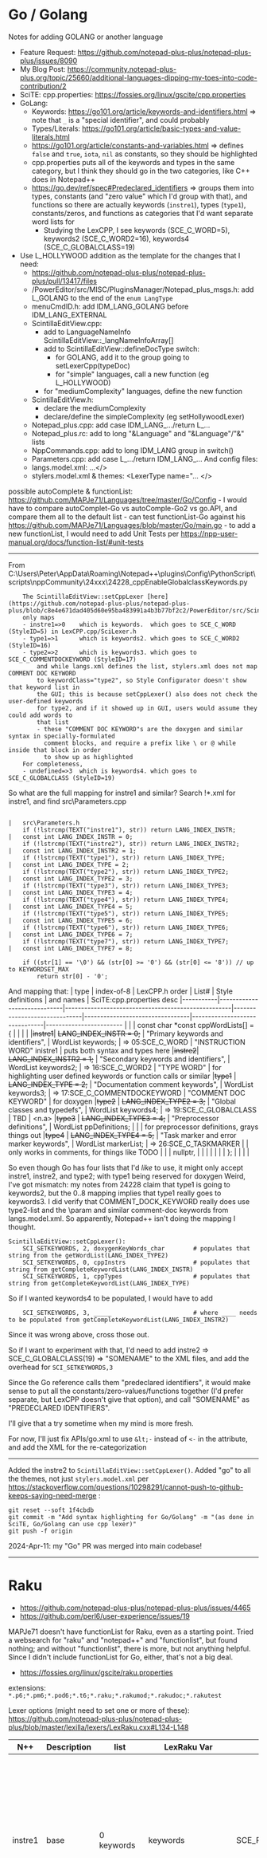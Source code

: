 # Go / Golang

Notes for adding GOLANG or another language
- Feature Request: https://github.com/notepad-plus-plus/notepad-plus-plus/issues/8090
- My Blog Post: https://community.notepad-plus-plus.org/topic/25660/additional-languages-dipping-my-toes-into-code-contribution/2
- SciTE: cpp.properties: https://fossies.org/linux/gscite/cpp.properties
- GoLang:
	- Keywords: https://go101.org/article/keywords-and-identifiers.html     => note that `_` is a "special identifier", and could probably
	- Types/Literals: https://go101.org/article/basic-types-and-value-literals.html
    - https://go101.org/article/constants-and-variables.html    => defines `false` and `true`, `iota`, `nil` as constants, so they should be highlighted
	- cpp.properties puts all of the keywords and types in the same category,
		but I think they should go in the two categories, like C++ does in Notepad++
    - https://go.dev/ref/spec#Predeclared_identifiers => groups them into types, constants (and "zero value" which I'd group with that), and functions
        so there are actually keywords (`instre1`), types (`type1`), constants/zeros, and functions as categories that I'd want separate word lists for
        - Studying the LexCPP, I see keywords (SCE_C_WORD=5), keywords2 (SCE_C_WORD2=16), keywords4 (SCE_C_GLOBALCLASS=19)
- Use L_HOLLYWOOD addition as the template for the changes that I need:
	- https://github.com/notepad-plus-plus/notepad-plus-plus/pull/13417/files
	- /PowerEditor/src/MISC/PluginsManager/Notepad_plus_msgs.h: add L_GOLANG to the end of the `enum LangType`
	- menuCmdID.h: add IDM_LANG_GOLANG before IDM_LANG_EXTERNAL
	- ScintillaEditView.cpp:
		- add to LanguageNameInfo ScintillaEditView::_langNameInfoArray[]
		- add to ScintillaEditView::defineDocType switch:
			- for GOLANG, add it to the group going to setLexerCpp(typeDoc)
			- for "simple" languages, call a new function (eg L_HOLLYWOOD)
		- for "mediumComplexity" languages, define the new function
	- ScintillaEditView.h:
		- declare the mediumComplexity
		- declare/define the simpleComplexity (eg setHollywoodLexer)
	- Notepad_plus.cpp: add case IDM_LANG_.../return L_...
	- Notepad_plus.rc: add to long "&Language" and "&Language"/"&<LETTER>" lists
	- NppCommands.cpp: add to long IDM_LANG group in switch()
	- Parameters.cpp: add case L_.../return IDM_LANG_...
And config files:
	- langs.model.xml: <Language>...</>
	- stylers.model.xml & themes: <LexerType name="... </>

possible autoComplete & functionList: https://github.com/MAPJe71/Languages/tree/master/Go/Config
	- I would have to compare autoComplet-Go vs autoComple-Go2 vs go.API, and compare them all to the default list
	- can test functionList-Go against his https://github.com/MAPJe71/Languages/blob/master/Go/main.go
	- to add a new functionList, I would need to add Unit Tests per https://npp-user-manual.org/docs/function-list/#unit-tests


-----
From C:\Users\Peter\AppData\Roaming\Notepad++\plugins\Config\PythonScript\scripts\nppCommunity\24xxx\24228_cppEnableGlobalclassKeywords.py

```
    The ScintillaEditView::setCppLexer [here](https://github.com/notepad-plus-plus/notepad-plus-plus/blob/c8e4e671dad405d60e95ba483991a4b3b77bf2c2/PowerEditor/src/ScintillaComponent/ScintillaEditView.cpp#L929)
    only maps
    - instre1=>0    which is keywords.  which goes to SCE_C_WORD  (StyleID=5) in LexCPP.cpp/SciLexer.h
    - type1=>1      which is keywords2. which goes to SCE_C_WORD2 (StyleID=16)
    - type2=>2      which is keywords3. which goes to SCE_C_COMMENTDOCKEYWORD (StyleID=17)
        and while langs.xml defines the list, stylers.xml does not map COMMENT DOC KEYWORD
        to keywordClass="type2", so Style Configurator doesn't show that keyword list in
        the GUI; this is because setCppLexer() also does not check the user-defined keywords
        for type2, and if it showed up in GUI, users would assume they could add words to
        that list
        - these "COMMENT DOC KEYWORD"s are the doxygen and similar syntax in specially-formulated
          comment blocks, and require a prefix like \ or @ while inside that block in order
          to show up as highlighted
    For completeness,
    - undefined=>3  which is keywords4. which goes to SCE_C_GLOBALCLASS (StyleID=19)
```

So what are the full mapping for instre1 and similar? Search !*.xml for instre1, and find src\Parameters.cpp
```
                                                                            |   src\Parameters.h
	if (!lstrcmp(TEXT("instre1"), str)) return LANG_INDEX_INSTR;            |   const int LANG_INDEX_INSTR = 0;
	if (!lstrcmp(TEXT("instre2"), str)) return LANG_INDEX_INSTR2;           |   const int LANG_INDEX_INSTR2 = 1;
	if (!lstrcmp(TEXT("type1"), str)) return LANG_INDEX_TYPE;               |   const int LANG_INDEX_TYPE = 2;
	if (!lstrcmp(TEXT("type2"), str)) return LANG_INDEX_TYPE2;              |   const int LANG_INDEX_TYPE2 = 3;
	if (!lstrcmp(TEXT("type3"), str)) return LANG_INDEX_TYPE3;              |   const int LANG_INDEX_TYPE3 = 4;
	if (!lstrcmp(TEXT("type4"), str)) return LANG_INDEX_TYPE4;              |   const int LANG_INDEX_TYPE4 = 5;
	if (!lstrcmp(TEXT("type5"), str)) return LANG_INDEX_TYPE5;              |   const int LANG_INDEX_TYPE5 = 6;
	if (!lstrcmp(TEXT("type6"), str)) return LANG_INDEX_TYPE6;              |   const int LANG_INDEX_TYPE6 = 7;
	if (!lstrcmp(TEXT("type7"), str)) return LANG_INDEX_TYPE7;              |   const int LANG_INDEX_TYPE7 = 8;

	if ((str[1] == '\0') && (str[0] >= '0') && (str[0] <= '8')) // up to KEYWORDSET_MAX
		return str[0] - '0';
```

And mapping that:
|  type     |    index-of-8               | LexCPP.h order                                     | List#                        | Style definitions               |   and names                   | SciTE:cpp.properties desc
|-----------|-----------------------------|----------------------------------------------------|------------------------------|---------------------------------|-------------------------------|------------------------
|           |                             | const char *const cppWordLists[] = {               |                              |                                 |                               |
|~~instre1~~|  ~~LANG_INDEX_INSTR = 0;~~  |        "Primary keywords and identifiers",         |	WordList keywords;          | => 05:SCE_C_WORD                | "INSTRUCTION WORD" inistre1   |   puts both syntax and types here
|~~instre2~~|  ~~LANG_INDEX_INSTR2 = 1;~~ |        "Secondary keywords and identifiers",       |	WordList keywords2;         | => 16:SCE_C_WORD2               | "TYPE WORD"                   |   for highlighting user defined keywords or function calls or similar
|~~type1~~  |  ~~LANG_INDEX_TYPE = 2;~~   |        "Documentation comment keywords",           |	WordList keywords3;         | => 17:SCE_C_COMMENTDOCKEYWORD   | "COMMENT DOC KEYWORD"         |   for doxygen
|~~type2~~  |  ~~LANG_INDEX_TYPE2 = 3;~~  |        "Global classes and typedefs",              |	WordList keywords4;         | => 19:SCE_C_GLOBALCLASS         | TBD                           |   <n.a>
|~~type3~~  |  ~~LANG_INDEX_TYPE3 = 4;~~  |        "Preprocessor definitions",                 |	WordList ppDefinitions;     |                                 |                               |   for preprocessor definitions, grays things out
|~~type4~~  |  ~~LANG_INDEX_TYPE4 = 5;~~  |        "Task marker and error marker keywords",    |	WordList markerList;        | => 26:SCE_C_TASKMARKER          |                               |   only works in comments, for things like TODO
|           |                             |         nullptr,                                   |                              |                                 |                               |
|           |                             | };                                                 |                              |                                 |                               |


So even though Go has four lists that I'd _like_ to use, it might only accept instre1, instre2, and type2; with type1 being reserved for doxygen
Weird, I've got mismatch: my notes from 24228 claim that type1 is going to keywords2, but the 0..8 mapping implies that type1 really goes to keywords3.
I did verify that COMMENT_DOCK_KEYWORD really does use type2-list and the \param and similar comment-doc keywords from langs.model.xml.
So apparently, Notepad++ isn't doing the mapping I thought.

```
ScintillaEditView::setCppLexer():
    SCI_SETKEYWORDS, 2, doxygenKeyWords_char        # populates that string from the getWordList(LANG_INDEX_TYPE2)
    SCI_SETKEYWORDS, 0, cppInstrs                   # populates that string from getCompleteKeywordList(LANG_INDEX_INSTR)
    SCI_SETKEYWORDS, 1, cppTypes                    # populates that string from getCompleteKeywordList(LANG_INDEX_TYPE)
```

So if I wanted keywords4 to be populated, I would have to add
```
    SCI_SETKEYWORDS, 3, _____                       # where ____ needs to be populated from getCompleteKeywordList(LANG_INDEX_INSTR2)
```
Since it was wrong above, cross those out.

So if I want to experiment with that, I'd need to add instre2 => SCE_C_GLOBALCLASS(19) => "SOMENAME" to the XML files, and add the overhead for `SCI_SETKEYWORDS,3`  

Since the Go reference calls them "predeclared identifiers", it would make sense to put all the constants/zero-values/functions together (I'd prefer separate, but LexCPP doesn't give that option), and call "SOMENAME" as "PREDECLARED IDENTIFIERS".

I'll give that a try sometime when my mind is more fresh.  

For now, I'll just fix APIs/go.xml to use `&lt;-` instead of `<-` in the attribute, and add the XML for the re-categorization

---

Added the instre2 to `ScintillaEditView::setCppLexer()`.  Added "go" to all the themes, not just `stylers.model.xml`
per https://stackoverflow.com/questions/10298291/cannot-push-to-github-keeps-saying-need-merge :
```
git reset --soft 1f4cbdb
git commit -m "Add syntax highlighting for Go/Golang" -m "(as done in SciTE, Go/Golang can use cpp lexer)"
git push -f origin
```


2024-Apr-11: my "Go" PR was merged into main codebase!

---

# Raku

- https://github.com/notepad-plus-plus/notepad-plus-plus/issues/4465
- https://github.com/perl6/user-experience/issues/19

MAPJe71 doesn't have functionList for Raku, even as a starting point.  Tried a websearch for "raku" and "notepad++" and "functionlist", but found nothing; and without "functionlist", there is more, but not anything helpful.  Since I didn't include functionList for Go, either, that's not a big deal.

- https://fossies.org/linux/gscite/raku.properties

extensions: `*.p6;*.pm6;*.pod6;*.t6;*.raku;*.rakumod;*.rakudoc;*.rakutest`

Lexer options (might need to set one or more of these): https://github.com/notepad-plus-plus/notepad-plus-plus/blob/master/lexilla/lexers/LexRaku.cxx#L134-L148

| N++     | Description              | list        | LexRaku Var          | SCE               | Keywords
|---------|--------------------------|-------------|----------------------|-------------------|----------
| instre1 | base                     | 0 keywords  | keywords             | SCE_RAKU_WORD     | BEGIN CATCH CHECK CONTROL END ENTER EVAL FIRST INIT KEEP LAST LEAVE NEXT POST PRE START TEMP UNDO after also andthen as async augment bag before but category circumfix class cmp complex constant contend default defer div does dynamic else elsif enum eq eqv extra fail fatal ff fff for gather gcd ge given grammar gt handles has if infix is lcm le leave leg let lift loop lt macro make maybe method mix mod module multi ne not o only oo or orelse orwith postcircumfix postfix prefix proto regex repeat require return-rw returns role rule size_t slang start str submethod subset supersede take temp term token trusts try unit unless until when where while with without x xor xx
| instre2 | functions                | 1 keywords2 | functions            | SCE_RAKU_FUNCTION | ACCEPTS AT-KEY EVALFILE EXISTS-KEY Filetests IO STORE abs accept acos acosec acosech acosh acotan acotanh alarm and antipairs asec asech asin asinh atan atan2 atanh base bind binmode bless break caller ceiling chars chdir chmod chomp chop chr chroot chrs cis close closedir codes comb conj connect contains continue cos cosec cosech cosh cotan cotanh crypt dbm defined die do dump each elems eof exec exists exit exp expmod fc fcntl fileno flat flip flock floor fmt fork formats functions get getc getpeername getpgrp getppid getpriority getsock gist glob gmtime goto grep hyper import index int invert ioctl is-prime iterator join keyof keys kill kv last lazy lc lcfirst lines link list listen local localtime lock log log10 lsb lstat map match mkdir msb msg my narrow new next no of open ord ords our pack package pairs path pick pipe polymod pop pos pred print printf prototype push quoting race rand read readdir readline readlink readpipe recv redo ref rename requires reset return reverse rewinddir rindex rmdir roots round samecase say scalar sec sech seek seekdir select semctl semget semop send set setpgrp setpriority setsockopt shift shm shutdown sign sin sinh sleep sockets sort splice split sprintf sqrt srand stat state study sub subst substr substr-rw succ symlink sys syscall system syswrite tan tanh tc tclc tell telldir tie time times trans trim trim-leading trim-trailing truncate uc ucfirst unimatch uniname uninames uniprop uniprops unival unlink unpack unpolar unshift untie use utime values wait waitpid wantarray warn wordcase words write
| type1   | types                    | 2 keywords3 | typesBasic           | SCE_RAKU_TYPEDEF  | AST Any Block Bool CallFrame Callable Code Collation Compiler Complex ComplexStr Cool CurrentThreadScheduler Date DateTime Dateish Distribution Distribution::Hash Distribution::Locally Distribution::Path Duration Encoding Encoding::Registry Endian FatRat ForeignCode HyperSeq HyperWhatever Instant Int IntStr Junction Label Lock::Async Macro Method Mu Nil Num NumStr Numeric ObjAt Parameter Perl PredictiveIterator Proxy RaceSeq Rat RatStr Rational Real Routine Routine::WrapHandle Scalar Sequence Signature Str StrDistance Stringy Sub Submethod Telemetry Telemetry::Instrument::Thread Telemetry::Instrument::ThreadPool Telemetry::Instrument::Usage Telemetry::Period Telemetry::Sampler UInt ValueObjAt Variable Version Whatever WhateverCode atomicint bit bool buf buf1 buf16 buf2 buf32 buf4 buf64 buf8 int int1 int16 int2 int32 int4 int64 int8 long longlong num num32 num64 rat rat1 rat16 rat2 rat32 rat4 rat64 rat8 uint uint1 uint16 uint2 uint32 uint4 uint64 uint8 utf16 utf32 utf8
| type2   | types composite          | 3 keywords4 | typesComposite       | SCE_RAKU_TYPEDEF  | Array Associative Bag BagHash Baggy Blob Buf Capture Enumeration Hash Iterable Iterator List Map Mix MixHash Mixy NFC NFD NFKC NFKD Pair Positional PositionalBindFailover PseudoStash QuantHash Range Seq Set SetHash Setty Slip Stash Uni utf8
| type3   | types domain specific    | 4 keywords5 | typesDomainSpecific  | SCE_RAKU_TYPEDEF  | Attribute Cancellation Channel CompUnit CompUnit::Repository CompUnit::Repository::FileSystem CompUnit::Repository::Installation Distro Grammar IO IO::ArgFiles IO::CatHandle IO::Handle IO::Notification IO::Path IO::Path::Cygwin IO::Path::QNX IO::Path::Unix IO::Path::Win32 IO::Pipe IO::Socket IO::Socket::Async IO::Socket::INET IO::Spec IO::Spec::Cygwin IO::Spec::QNX IO::Spec::Unix IO::Spec::Win32 IO::Special Kernel Lock Match Order Pod::Block Pod::Block::Code Pod::Block::Comment Pod::Block::Declarator Pod::Block::Named Pod::Block::Para Pod::Block::Table Pod::Defn Pod::FormattingCode Pod::Heading Pod::Item Proc Proc::Async Promise Regex Scheduler Semaphore Supplier Supplier::Preserving Supply Systemic Tap Thread ThreadPoolScheduler VM
| type4   | types domain exceptions  | 5 keywords6 | typesExceptions      | SCE_RAKU_TYPEDEF  | Backtrace Backtrace::Frame CX::Done CX::Emit CX::Last CX::Next CX::Proceed CX::Redo CX::Return CX::Succeed CX::Take CX::Warn Exception Failure X::AdHoc X::Anon::Augment X::Anon::Multi X::Assignment::RO X::Attribute::NoPackage X::Attribute::Package X::Attribute::Required X::Attribute::Undeclared X::Augment::NoSuchType X::Bind X::Bind::NativeType X::Bind::Slice X::Caller::NotDynamic X::Channel::ReceiveOnClosed X::Channel::SendOnClosed X::Comp X::Composition::NotComposable X::Constructor::Positional X::Control X::ControlFlow X::ControlFlow::Return X::DateTime::TimezoneClash X::Declaration::Scope X::Declaration::Scope::Multi X::Does::TypeObject X::Dynamic::NotFound X::Eval::NoSuchLang X::Export::NameClash X::IO X::IO::Chdir X::IO::Chmod X::IO::Copy X::IO::Cwd X::IO::Dir X::IO::DoesNotExist X::IO::Link X::IO::Mkdir X::IO::Move X::IO::Rename X::IO::Rmdir X::IO::Symlink X::IO::Unlink X::Inheritance::NotComposed X::Inheritance::Unsupported X::Method::InvalidQualifier X::Method::NotFound X::Method::Private::Permission X::Method::Private::Unqualified X::Mixin::NotComposable X::NYI X::NoDispatcher X::Numeric::Real X::OS X::Obsolete X::OutOfRange X::Package::Stubbed X::Parameter::Default X::Parameter::MultipleTypeConstraints X::Parameter::Placeholder X::Parameter::Twigil X::Parameter::WrongOrder X::Phaser::Multiple X::Phaser::PrePost X::Placeholder::Block X::Placeholder::Mainline X::Pod X::Proc::Async X::Proc::Async::AlreadyStarted X::Proc::Async::BindOrUse X::Proc::Async::CharsOrBytes X::Proc::Async::MustBeStarted X::Proc::Async::OpenForWriting X::Proc::Async::TapBeforeSpawn X::Proc::Unsuccessful X::Promise::CauseOnlyValidOnBroken X::Promise::Vowed X::Redeclaration X::Role::Initialization X::Scheduler::CueInNaNSeconds X::Seq::Consumed X::Sequence::Deduction X::Signature::NameClash X::Signature::Placeholder X::Str::Numeric X::StubCode X::Syntax X::Syntax::Augment::WithoutMonkeyTyping X::Syntax::Comment::Embedded X::Syntax::Confused X::Syntax::InfixInTermPosition X::Syntax::Malformed X::Syntax::Missing X::Syntax::NegatedPair X::Syntax::NoSelf X::Syntax::Number::RadixOutOfRange X::Syntax::P5 X::Syntax::Perl5Var X::Syntax::Regex::Adverb X::Syntax::Regex::SolitaryQuantifier X::Syntax::Reserved X::Syntax::Self::WithoutObject X::Syntax::Signature::InvocantMarker X::Syntax::Term::MissingInitializer X::Syntax::UnlessElse X::Syntax::Variable::Match X::Syntax::Variable::Numeric X::Syntax::Variable::Twigil X::Temporal X::Temporal::InvalidFormat X::TypeCheck X::TypeCheck::Assignment X::TypeCheck::Binding X::TypeCheck::Return X::TypeCheck::Splice X::Undeclared
| type5   | adverbs                  | 6 keywords7 | adverbs              | SCE_RAKU_ADVERB   | D a array b backslash c closure delete double exec exists f function h hash heredoc k kv p q qq quotewords s scalar single sym to v val w words ww x

Oddly, while they have four different keyword lists for types, they only have one SCE_RAKU_TYPEDEF=22 style number for it; since Notepad++ cannot map multiple lists to the same Style in StyleConfigurator, I guess I'll have to merge those.


|  # | SCE                    | Styling                                               |
|----|------------------------|-------------------------------------------------------|
|  0 | SCE_RAKU_DEFAULT       | fore:#808080                                          |
|  1 | SCE_RAKU_ERROR         | \$(colour.error)                                       |
|  2 | SCE_RAKU_COMMENTLINE   | \$(colour.code.comment.line),$(font.code.comment.line) |
|  3 | SCE_RAKU_COMMENTEMBED  | \$(colour.code.comment.doc),$(font.code.comment.doc)   |
|  4 | SCE_RAKU_POD           | \$(colour.code.comment.box),$(font.code.comment.box)   |
|  5 | SCE_RAKU_CHARACTER     | \$(colour.char),$(font.monospace)                      |
|  6 | SCE_RAKU_HEREDOC_Q     | fore:#7F007F,back:#DDD0DD,notbold                     |
|  7 | SCE_RAKU_HEREDOC_QQ    | fore:#7F007F,back:#DDD0DD,bold                        |
|  8 | SCE_RAKU_STRING        | \$(colour.char),$(font.monospace)                      |
|  9 | SCE_RAKU_STRING_Q      | $(style.raku.8)                                       |
| 10 | SCE_RAKU_STRING_QQ     | \$(colour.string),$(font.monospace)                    |
| 11 | SCE_RAKU_STRING_Q_LANG | $(style.raku.10)                                      |
| 12 | SCE_RAKU_STRING_VAR    | fore:#D600B5,bold                                     |
| 13 | SCE_RAKU_REGEX         | fore:#000000,back:#A0FFA0                             |
| 14 | SCE_RAKU_REGEX_VAR     | $(style.raku.12),back:#A0FFA0                         |
| 15 | SCE_RAKU_ADVERB        | $(colour.preproc),bold                                |
| 16 | SCE_RAKU_NUMBER        | $(colour.number)                                      |
| 17 | SCE_RAKU_PREPROCESSOR  | \$(colour.notused), $(font.notused)                     |
| 18 | SCE_RAKU_OPERATOR      | $(colour.operator),bold                               |
| 19 | SCE_RAKU_WORD          | $(colour.keyword),bold                                |
| 20 | SCE_RAKU_FUNCTION      | $(style.raku.19)                                      |
| 21 | SCE_RAKU_IDENTIFIER    | $(colour.operator)                                    |
| 22 | SCE_RAKU_TYPEDEF       | $(style.raku.19)                                      |
| 23 | SCE_RAKU_MU            | $(style.raku.0)                                       |
| 24 | SCE_RAKU_POSITIONAL    | fore:#6E05BE                                          |
| 25 | SCE_RAKU_ASSOCIATIVE   | fore:#F4D50A                                          |
| 26 | SCE_RAKU_CALLABLE      | $(style.raku.21)                                      |
| 27 | SCE_RAKU_GRAMMAR       | $(style.raku.15)                                      |
| 28 | SCE_RAKU_CLASS         | $(style.raku.15)                                      |

### 2024-Apr-13

While preparing my environment, making sure I could build today's main branch, etc, I noticed a comment in `langs.model.xml` for `name="asm"` that says the `type5` and `type6` keywords must "also be in ....".  That got me curiuos, so I looked at `stylers.model.xml`, and saw that it only has style entries for `type1-4` .  So I wonder if the right thing is to have the `<Keywords>` entries separate for Raku's `type1-4`, but only have the single `type1` entry for the SCE_RAKU_TYPEDEF style.  I think that's my plan.

Start with the `langs.model` with the 7 lists; then do `stylers.model` by copying perl's big list, and replicating over the ones that seem similar, assigning the keywordClass for ADVERB, WORD, FUNCTION, and TYPEDEF.  For the styles that don't have an equivalent, use `raku.properties` suggestions.  With that, I can see `raku` in the **Preferences > Language** and **Style Configurator** language list, but the Style Configurator complains about not being able to look up the keyword lists for the four styles, since I haven't done the code fixes yet.  Still, good starting point

- /PowerEditor/src/MISC/PluginsManager/Notepad_plus_msgs.h: add L_RAKU to the end of the `enum LangType`
- /PowerEditor/src/menuCmdID.h: add IDM_LANG_RAKU as +90, before IDM_LANG_EXTERNAL
- /PowerEditor/src/ScintillaEditView.cpp and .h:
	- add to LanguageNameInfo ScintillaEditView::_langNameInfoArray[]
	- add to ScintillaEditView::defineDocType switch:
		- simple vs complex:
			- for "simple" language, call a new function (eg L_HOLLYWOOD) and define it just in .h, calling setLexer
				- looking at the setLexer() that it calls, it defines 0 as instre1, 1 as instre2, and 2-8 as type1-7, for whichever you pass in
				- it also does SCI_SETPROPERTY for fold, fold.compact, fold.comment
			- for "mediumComplexity" languages, define the new function where it manually does the lists, where it does a separate SCI_SETKEYWORDS call for eac
		- Based on the numbering, I can just use "simple", because LexRaku.cpp uses the same order as NPP does... but it depends if I need to change the other properties or not.  Oddly, even the ones like setSqlLexer(), which set a property, are defined in the .h, So calling this "simple".
		- Create setRakuLexer() in .h, with the setLexer() call for lists 0-6
		- setLexer() already does the fold/fold.compact/fold.comment to 1.    Set the raku-specific folding to 1 as well.
		- in .cpp, add `L_RAKU:setRakuLexer();` to the switch
- /PowerEditor/src/Notepad_plus.cpp: add case IDM_LANG_.../return L_...
- /PowerEditor/src/Notepad_plus.rc: add to long "&Language" and "&Language"/"&<LETTER>" lists
- /PowerEditor/src/NppCommands.cpp: add to long IDM_LANG group in switch()
- /PowerEditor/src/Parameters.cpp: add case L_.../return IDM_LANG_...
- /PowerEditor/installer/APIs/raku.xml: autoComplete file (simply alphabetize the keyword lists)
- NO - /PowerEditor/installer/functionList/raku: not implemented, since I'm not confident in my ability to handle exceptions

TODO:
```
git reset --soft 906f6e4
git commit -m "Add syntax highlighting for Raku" -m "(based on SciTE, Go/Golang can use cpp lexer)"
git push -f origin
```
